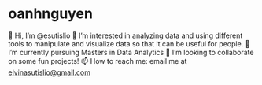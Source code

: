 # oanhnguyen
👋 Hi, I’m @esutislio 👀 I’m interested in analyzing data and using different tools to manipulate and visualize data so that it can be useful for people. 🌱 I’m currently pursuing Masters in Data Analytics 💞️ I’m looking to collaborate on some fun projects! 📫 How to reach me: email me at elvinasutislio@gmail.com
